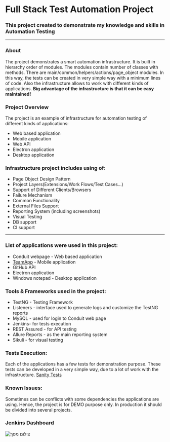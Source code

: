 # Full Stack Test Automation Project

### This project created to demonstrate my knowledge and skills in Automation Testing
***
### About
The project demonstrates a smart automation infrastructure. It is built in hierarchy order of modules. The modules contain number of classes with methods. There are main/common/helpers/actions/page_object modules. In this way, the tests can be created in very simple way with a minimum lines of code. Also the infrastructure allows to work with different kinds of applications. **Big advantage of the infrastructure is that it can be easy maintained!**

### Project Overview
The project is an example of infrastructure for automation testing of different kinds of applications:

* Web based application
* Mobile application
* Web API
* Electron application
* Desktop application

### Infrastructure project includes using of:

* Page Object Design Pattern
* Project Layers(Extensions/Work Flows/Test Cases...)
* Support of Different Clients/Browsers
* Failure Mechanism
* Common Functionality
* External Files Support
* Reporting System (including screenshots)
* Visual Testing
* DB support
* CI support
***
### List of applications were used in this project:

* Conduit webpage - Web based application
* [TeamApp](https://github.com/EsterYIT/TeamApp) - Mobile application
* GitHub API
* Electron application
* Windows notepad - Desktop application

### Tools & Frameworks used in the project:
* TestNG - Testing Framework
* Listeners - interface used to generate logs and customize the TestNG reports
* MySQL - used for login to Conduit web page
* Jenkins- for tests execution
* REST Assured - for API testing
* Allure Reports - as the main reporting system
* Sikuli - for visual testing

### Tests Execution:
Each of the applications has a few tests for demonstration purpose. These tests can be developed in a very simple way, due to a lot of work with the infrastructure. [Sanity Tests](https://github.com/EsterYIT/TestAutomationProject/tree/master/src/test/java/sanity)

### Known Issues:
Sometimes can be conflicts with some dependencies the applications are using. Hence, the project is for DEMO purpose only. In production it should be divided into several projects.

### Jenkins Dashboard
![‏‏צילום מסך ](https://user-images.githubusercontent.com/106423697/227881465-0b688eee-4d59-4719-8201-d80ff78460a0.png)


